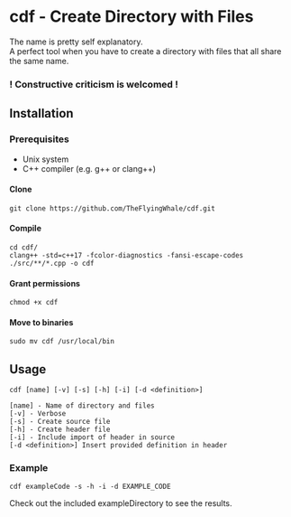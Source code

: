 # cdf - Create Directory with Files

The name is pretty self explanatory.
<br>
A perfect tool when you have to create a directory with files that all share the same name.

### ! Constructive criticism is welcomed !

## Installation

### Prerequisites

<ul>
<li> Unix system
<li> C++ compiler (e.g. g++ or clang++)
</ul>

#### Clone

```
git clone https://github.com/TheFlyingWhale/cdf.git
```

#### Compile

```
cd cdf/
clang++ -std=c++17 -fcolor-diagnostics -fansi-escape-codes ./src/**/*.cpp -o cdf

```

#### Grant permissions

```
chmod +x cdf
```

#### Move to binaries

```
sudo mv cdf /usr/local/bin
```

## Usage

```
cdf [name] [-v] [-s] [-h] [-i] [-d <definition>]

[name] - Name of directory and files
[-v] - Verbose
[-s] - Create source file
[-h] - Create header file
[-i] - Include import of header in source
[-d <definition>] Insert provided definition in header
```

### Example

```
cdf exampleCode -s -h -i -d EXAMPLE_CODE
```

Check out the included exampleDirectory to see the results.
